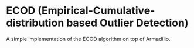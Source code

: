 # ECOD (Empirical-Cumulative-distribution based Outlier Detection)

A simple implementation of the ECOD algorithm on top of Armadillo.
